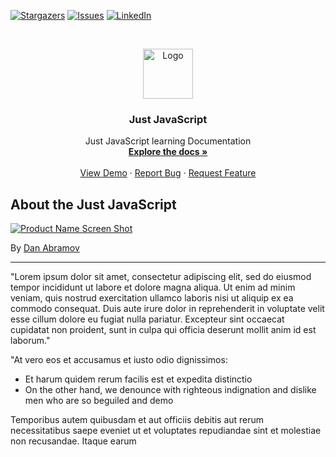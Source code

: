 <!-- PROJECT SHIELDS -->
[![Stargazers][stars-shield]][stars-url]
[![Issues][issues-shield]][issues-url]
[![LinkedIn][linkedin-shield]][linkedin-url]

<!-- PROJECT LOGO -->
<br />
<p align="center">
  <a href="https://github.com/aindrajaya/justjavascript">
    <img src="https://justjavascript.com/_next/image?url=%2Fcrystal-ball%402x.png&w=640&q=100" alt="Logo" width="80" height="80">
  </a>

  <h3 align="center">Just JavaScript</h3>

  <p align="center">
    Just JavaScript learning Documentation
    <br />
    <a href="https://github.com/aindrajaya/justjavascript"><strong>Explore the docs »</strong></a>
    <br />
    <br />
    <a href="https://github.com/aindrajaya/justjavascript">View Demo</a>
    ·
    <a href="https://github.com/aindrajaya/justjavascript/issues">Report Bug</a>
    ·
    <a href="https://github.com/aindrajaya/justjavascript/issues">Request Feature</a>
  </p>
</p>

<!-- ABOUT THE PROJECT -->
## About the Just JavaScript
[![Product Name Screen Shot][product-screenshot]](https://example.com)

By [Dan Abramov](https://github.com/gaearon/)
<hr />
"Lorem ipsum dolor sit amet, consectetur adipiscing elit, sed do eiusmod tempor incididunt ut labore et dolore magna aliqua. Ut enim ad minim veniam, quis nostrud exercitation ullamco laboris nisi ut aliquip ex ea commodo consequat. Duis aute irure dolor in reprehenderit in voluptate velit esse cillum dolore eu fugiat nulla pariatur. Excepteur sint occaecat cupidatat non proident, sunt in culpa qui officia deserunt mollit anim id est laborum."

"At vero eos et accusamus et iusto odio dignissimos:
* Et harum quidem rerum facilis est et expedita distinctio
* On the other hand, we denounce with righteous indignation and dislike men who are so beguiled and demo

Temporibus autem quibusdam et aut officiis debitis aut rerum necessitatibus saepe eveniet ut et voluptates repudiandae sint et molestiae non recusandae. Itaque earum 

<!-- MARKDOWN LINKS & IMAGES -->
<!-- https://www.markdownguide.org/basic-syntax/#reference-style-links -->
[stars-shield]: https://img.shields.io/github/stars/aindrajaya/justjavascript.svg?style=for-the-badge
[stars-url]: https://github.com/aindrajaya/justjavascript/stargazers
[issues-shield]: https://img.shields.io/github/issues/aindrajaya/justjavascript.svg?style=for-the-badge
[issues-url]: https://github.com/aindrajaya/justjavascript/issues
[linkedin-shield]: https://img.shields.io/badge/-LinkedIn-black.svg?style=for-the-badge&logo=linkedin&colorB=555
[linkedin-url]: https://www.linkedin.com/in/aindrajaya
[product-screenshot]: https://justjavascript.com/team/og-image@2x.jpg?v=20210716
